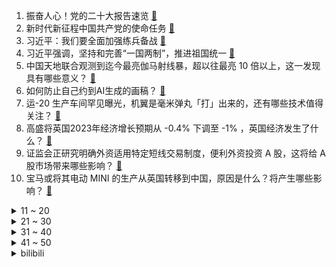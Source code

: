 1. 振奋人心！党的二十大报告速览 [:link:](https://www.zhihu.com/question/574102758)
2. 新时代新征程中国共产党的使命任务 [:link:](https://www.zhihu.com/question/574065829)
3. 习近平：我们要全面加强练兵备战 [:link:](https://www.zhihu.com/question/574069132)
4. 习近平强调，坚持和完善“一国两制”，推进祖国统一 [:link:](https://www.zhihu.com/question/574154169)
5. 中国天地联合观测到迄今最亮伽马射线暴，超以往最亮 10 倍以上，这一发现具有哪些意义？ [:link:](https://www.zhihu.com/question/559912213)
6. 如何防止自己约到AI生成的画稿？ [:link:](https://www.zhihu.com/question/558475704)
7. 运-20 生产车间罕见曝光，机翼是毫米弹丸「打」出来的，还有哪些技术值得关注？ [:link:](https://www.zhihu.com/question/559618162)
8. 高盛将英国2023年经济增长预期从 -0.4% 下调至 -1% ，英国经济发生了什么？ [:link:](https://www.zhihu.com/question/559932586)
9. 证监会正研究明确外资适用特定短线交易制度，便利外资投资 A 股，这将给 A 股市场带来哪些影响？ [:link:](https://www.zhihu.com/question/559929514)
10. 宝马或将其电动 MINI 的生产从英国转移到中国，原因是什么？将产生哪些影响？ [:link:](https://www.zhihu.com/question/559924584)
<details>
<summary>11 ~ 20</summary>

11. S12 头名战加赛 GEN 1:0 击败 RNG 以小组第一身份出线，如何评价这场比赛？ [:link:](https://www.zhihu.com/question/560010593)
12. 国际空间站宇航员在太空引用「兰亭集序」名句赞叹宇宙之美，有哪些中国古文曾惊艳了你的生活？ [:link:](https://www.zhihu.com/question/559119932)
13. 如何评价 S12 全球总决赛淘汰赛抽签结果？ [:link:](https://www.zhihu.com/question/560024755)
14. 2025 年底邮政快递网点禁用不可降解的塑料包装袋、塑料胶带、一次性塑料编织袋等，此举具有哪些意义？ [:link:](https://www.zhihu.com/question/559410427)
15. TES 与 GAM 的比赛中疑似出现饮魔刀未触发的 BUG，如确认属实将造成哪些影响？ [:link:](https://www.zhihu.com/question/559947662)
16. 如果在职的你被心仪的公司录取了，但年薪却降了10W，你会怎么选择？ [:link:](https://www.zhihu.com/question/417714573)
17. 如何看待江苏昆山等 4 个县级市获明确为「大城市」？这将给这些地区的发展带来哪些影响？ [:link:](https://www.zhihu.com/question/559923321)
18. 朝鲜试射两枚远程战略巡航导弹，射程达到 2000 公里，具体情况如何？ [:link:](https://www.zhihu.com/question/559029574)
19. S12 小组赛出线日 RNG 1:0 轻取 CFO 小组五连胜，如何评价这场比赛？ [:link:](https://www.zhihu.com/question/559963232)
20. S12 小组赛出线日 RNG 0:1 不敌 GEN 遭小组赛首败并将进行头名加赛，如何评价这场比赛？ [:link:](https://www.zhihu.com/question/559966950)
</details>
<details>
<summary>21 ~ 30</summary>

21. 论文好像看了个寂寞，请问各位学长学姐大佬们怎么看论文？ [:link:](https://www.zhihu.com/question/558593248)
22. 六大行齐发公告，加快金融投放，支持实体经济，将带来哪些影响？ [:link:](https://www.zhihu.com/question/559932904)
23. 成都到底适不适合发展？ [:link:](https://www.zhihu.com/question/421328843)
24. 如何看待维金斯同意与勇士签下4年1.09亿提前续约合同，包含球员选项？ [:link:](https://www.zhihu.com/question/559774342)
25. 22-23 赛季英超曼联 0:0 战平纽卡，如何评价这场比赛？ [:link:](https://www.zhihu.com/question/559935893)
26. 骑摩托，有哪些保命技巧？ [:link:](https://www.zhihu.com/question/488846791)
27. 为什么古代汉族在东北的开拓止步于辽东？ [:link:](https://www.zhihu.com/question/558665436)
28. 有没有一看就心动的诗词？ [:link:](https://www.zhihu.com/question/544263344)
29. 马斯克改口称尽管「星链」亏损，仍会免费为乌政府提供服务，还称俄试图将它摧毁，透露了哪些信息？ [:link:](https://www.zhihu.com/question/559883551)
30. 喜欢自己独处，很不喜欢社交，不想与人交流，是有问题吗？ [:link:](https://www.zhihu.com/question/559955583)
</details>
<details>
<summary>31 ~ 40</summary>

31. 国产取暖神器走红欧洲，中国光腿神器在欧洲销售额增长 131%，对相关产业链将带来哪些影响？ [:link:](https://www.zhihu.com/question/559774973)
32. 有哪些家居好物，让你的生活充满小确幸？ [:link:](https://www.zhihu.com/question/300138474)
33. 中国研究员回应登上顶级数学期刊，称数学工作者所面对的世界就像童话中的一样，如何看待这一回应？ [:link:](https://www.zhihu.com/question/559749110)
34. 如何评价十月新番动画《机动战士高达 水星的魔女》第三集？ [:link:](https://www.zhihu.com/question/559908743)
35. 如果亲戚孩子做客时非要带走儿子的玩具，我应该强迫他同意吗，该怎么处理呢？ [:link:](https://www.zhihu.com/question/362768465)
36. 自动驾驶就算落地，最多取代司机而已，又能有多大实用价值呢，为啥花那么多钱发展呢？ [:link:](https://www.zhihu.com/question/493681134)
37. 华裔数学家张益唐宣称攻克朗道-西格尔零点猜想，这是什么级别的成果？如果为真，对黎曼猜想有何影响？ [:link:](https://www.zhihu.com/question/559674941)
38. 22-23 赛季英超利物浦 1:0 曼城，如何评价这场比赛？ [:link:](https://www.zhihu.com/question/559951270)
39. 支付宝已支持给微信 QQ 好友转账，单笔最多可转出 2000 元，如何从商业角度解读此举？ [:link:](https://www.zhihu.com/question/559896086)
40. 临期食品折扣店是如何爆红的，如今「薅族」为什么不再热情购买？你是怎样看待「临期折扣店」的？ [:link:](https://www.zhihu.com/question/558655675)
</details>
<details>
<summary>41 ~ 50</summary>

41. S12 小组出线日 RNG 1:0 100T 锁定小组出线名额，如何评价这场比赛？ [:link:](https://www.zhihu.com/question/559962270)
42. 小伙被螃蟹夹到手生气反咬螃蟹一口，感染肺吸虫病胸痛一个月，如何从医学角度解读？ [:link:](https://www.zhihu.com/question/559795953)
43. 俄罗斯总统授权央行允许外汇出境，如何解读这一举措？将产生哪些影响？ [:link:](https://www.zhihu.com/question/559753520)
44. 家长抱着「孩子不喜欢就不逼他」的想法，是否可能会害了孩子？ [:link:](https://www.zhihu.com/question/506978260)
45. 如何评价综艺《披荆斩棘》第九期（四公）？ [:link:](https://www.zhihu.com/question/559088694)
46. 大学闲暇时间，可以阅读哪些文学作品？ [:link:](https://www.zhihu.com/question/557818684)
47. 22-23 赛季西甲国家德比皇家马德里 3:1 击败巴塞罗那，如何评价这场比赛？ [:link:](https://www.zhihu.com/question/559943118)
48. 自信跟钱有关系吗？ [:link:](https://www.zhihu.com/question/559171250)
49. 雷达和摄像头遍布全车，为什么自动驾驶依然是期货？ [:link:](https://www.zhihu.com/question/550596339)
50. 未来几年有哪几个行业会比较吃香？ [:link:](https://www.zhihu.com/question/515200489)
</details><details>
<summary>bilibili</summary>

1. 《聪明》 [:link:](//www.bilibili.com/video/BV1D8411W7Ms)
2. 谁的副驾驶还没个小可爱啊 [:link:](//www.bilibili.com/video/BV1LR4y1X71L)
3. 当你拍短视频拍着玩却不小心火了 [:link:](//www.bilibili.com/video/BV1gG41177Bj)
4. “我超喜欢呆在里面的” [:link:](//www.bilibili.com/video/BV1AD4y1C721)
5. 什么叫国产战争片天花板！《特级英雄黄继光》硬核影评 [:link:](//www.bilibili.com/video/BV17D4y1C7W5)
6. 呱 [:link:](//www.bilibili.com/video/BV1Hd4y117qy)
7. 对话河北首富 [:link:](//www.bilibili.com/video/BV1X44y1f7NE)
8. 龙族《IVORY TOWER》完整版翻唱 [:link:](//www.bilibili.com/video/BV1rG411j7u9)
9. 全球十大自助餐之一！豪华邮轮上吃7天7夜是一种什么体验 [:link:](//www.bilibili.com/video/BV1DP411P7om)
10. 天生绝呸！ [:link:](//www.bilibili.com/video/BV1ie4y1E7u7)
<details>
<summary>11 ~ 20</summary>

11. 【高龄老人旅行攻略】带84岁的爷爷来一场说走就走的旅行需要花多少钱｜爷爷的一百个愿望｜攻略分享｜4天5夜北京之旅 [:link:](//www.bilibili.com/video/BV1CG411j7xa)
12. 这真的不是全国统一的吗？ [:link:](//www.bilibili.com/video/BV1ve4y1E7yR)
13. 不懂英语如何刺探英国情报？【硬核狠人40】 [:link:](//www.bilibili.com/video/BV1R44y1f7Yv)
14. 《one last shake》 [:link:](//www.bilibili.com/video/BV1He4y1v7tx)
15. 把200斤的男友打扮成我理想的帅哥，真的太不容易了！！！ [:link:](//www.bilibili.com/video/BV1te4y1S7eW)
16. 老公过年过节回娘家无聊时的那副德行 [:link:](//www.bilibili.com/video/BV12P411P7am)
17. “我将无我，不负人民”，是不变的初心，更是坚定的行动！ [:link:](//www.bilibili.com/video/BV1ye4y1q79S)
18. 据说这才是正确的吃鱼方法？做完之后我直呼离谱到家！ [:link:](//www.bilibili.com/video/BV1Rm4y1A71t)
19. 无处可逃，23位超毕业角色秒杀统辖矩阵 [:link:](//www.bilibili.com/video/BV1w14y1E7BX)
20. 24楼的孩子，你爸妈很伟大。也许我只能沉默，可湿润了眼眶！！！ [:link:](//www.bilibili.com/video/BV15B4y1j7ep)
</details>
<details>
<summary>21 ~ 30</summary>

21. 闪电侠做菜都没我这么急？ [:link:](//www.bilibili.com/video/BV14d4y117dc)
22. 【NCT】Cover | CHENLE, JISUNG - YOUTH (Troye Sivan) [:link:](//www.bilibili.com/video/BV1eD4y1C7Bs)
23. 【原魔】原神里怪物的台词语音，你听过吗？ [:link:](//www.bilibili.com/video/BV1te4y1E7kX)
24. 【C菌】彻底超出了人类认知的另类恐怖游戏《Scorn/蔑视》实况合集｜第一集 [:link:](//www.bilibili.com/video/BV12N4y1c72L)
25. 假如……人生能有一点变化…… [:link:](//www.bilibili.com/video/BV1z14y177iC)
26. 小城市让人绝望的文娱生活！ [:link:](//www.bilibili.com/video/BV1xR4y1X7wj)
27. “还有十分钟才考试，来得及” [:link:](//www.bilibili.com/video/BV1ve4y1S7W6)
28. 北方人第一次来顺德，你告诉我这叫“简单喝碗粥”？ [:link:](//www.bilibili.com/video/BV1q14y177jn)
29. 你卡进了后室……但是你速通了它（要素过多注意） [:link:](//www.bilibili.com/video/BV1vR4y1X7P2)
30. 这是我见过最为诡异，无法形容的游戏！（蔑视）〖游戏不止〗 [:link:](//www.bilibili.com/video/BV1we411L7fC)
</details>
<details>
<summary>31 ~ 40</summary>

31. 我们是什么关系呢？ [:link:](//www.bilibili.com/video/BV1se4y1E7F3)
32. 最后一次上梁山！开启征辽新篇章！《水浒传》P42 [:link:](//www.bilibili.com/video/BV1kP41177Co)
33. 高情商vs低情商 [:link:](//www.bilibili.com/video/BV1nK411Q7Xc)
34. 极度诡异，寄生与融合的终极答案！单机恐怖游戏《蔑视》究竟是一款怎样的游戏 [:link:](//www.bilibili.com/video/BV1f44y1f7kA)
35. 外 卖 金 手 指 [:link:](//www.bilibili.com/video/BV13P411E7Tn)
36. 央视曝光间谍被抓现场 [:link:](//www.bilibili.com/video/BV1nK411Q7V3)
37. 核酸刚开始的我vs现在的我 [:link:](//www.bilibili.com/video/BV1LR4y1R7Lq)
38. 再见了🥺我爱的夏装小裙子们 [:link:](//www.bilibili.com/video/BV15e411L7zK)
39. 1米63小伙疯狂练短跑，三个月终圆梦进省运会 [:link:](//www.bilibili.com/video/BV1cd4y1q7Rv)
40. 【团宝】ya！大变活人！  | cos合集 [:link:](//www.bilibili.com/video/BV1ze4y1E7GM)
</details>
<details>
<summary>41 ~ 50</summary>

41. 《未 成 年 神 模 式》 [:link:](//www.bilibili.com/video/BV1mG4y1p7r7)
42. 我，985人工智能，工资两千多，但为学生做了一个很酷的【游戏】 [:link:](//www.bilibili.com/video/BV1pe4y1v7Na)
43. 这奇葩产品给我整傻了 [:link:](//www.bilibili.com/video/BV1Sg411h7o4)
44. 咋混进来了个大佐？ [:link:](//www.bilibili.com/video/BV1YG411j7G4)
45. 喜欢熬夜？把成年人哄睡是什么体验。。 [:link:](//www.bilibili.com/video/BV1rd4y117MG)
46. 还有这种事？ [:link:](//www.bilibili.com/video/BV1tG411E7jy)
47. 【阿斗】演技炸裂，句句扎心！值得N刷的审判名场面来了！美剧史诗巨作《权力的游戏》第14期 [:link:](//www.bilibili.com/video/BV18V4y1V7u8)
48. 我宣布中式日料完爆传统日料【凭啥排长队ep02-令谷花开】 [:link:](//www.bilibili.com/video/BV1RP411P7iT)
49. 我们花199元买了一个乐团！！！ [:link:](//www.bilibili.com/video/BV1fd4y1i7rT)
50. “放屁模拟器” [:link:](//www.bilibili.com/video/BV1o8411W78n)
</details>
<details>
<summary>51 ~ 60</summary>

51. 突发！梵高1889年的名画《向日葵》遇袭！ [:link:](//www.bilibili.com/video/BV1te4y1E7Sa)
52. 【妮露】穷开心 [:link:](//www.bilibili.com/video/BV1qg411h7iJ)
53. 【丧病中配】如果2077的CV来配音《赛博朋克：边缘行者》（第三话） [:link:](//www.bilibili.com/video/BV1A84y1z7jh)
54. 为20斤肥猫减肥，制做破釜沉舟跑步机  猫：放我出去！ [:link:](//www.bilibili.com/video/BV1im4y1A7E2)
55. 饭后补救！全程不蹦不跳，告别罪恶感！ [:link:](//www.bilibili.com/video/BV1WW4y1J7ys)
56. 《原神》拾枝杂谈-「妮露：浮莲映波」 [:link:](//www.bilibili.com/video/BV16g411h7F5)
57. 【原神】妮露抽取建议：0到6命强度+武器伤害期望对比，真·未来可期的新体系核心（妮露上线实测） [:link:](//www.bilibili.com/video/BV1b44y1f718)
58. 未来还会失败很多次，但是成功只需要一次！ [:link:](//www.bilibili.com/video/BV1RP411P7G5)
59. 十月新番:有个扮猪吃老虎弟弟的重要性,姐姐被绑架,弟弟强势救援 [:link:](//www.bilibili.com/video/BV1sV4y1V7Nv)
60. 爸爸教育女儿少玩点多花时间学习，反被女儿灵魂拷问 [:link:](//www.bilibili.com/video/BV1aG411j7uq)
</details>
<details>
<summary>61 ~ 70</summary>

61. 习近平：解决台湾问题是中国人自己的事 [:link:](//www.bilibili.com/video/BV1nW4y1J7YC)
62. 羊顿-羊子力学 [:link:](//www.bilibili.com/video/BV1M14y1E7jv)
63. 今天给毛孩子们们做肉末面条 [:link:](//www.bilibili.com/video/BV1A8411s7xH)
64. 明争暗斗，各怀鬼胎，人均800个心眼子【综艺大型修罗场】 [:link:](//www.bilibili.com/video/BV1Se4y1v7Em)
65. 【Faye詹雯婷x张远】跟着《诀爱》再回这个热烈的夏天吧~ [:link:](//www.bilibili.com/video/BV1CR4y1R76K)
66. 用科学打破次元壁！我终于成为了我梦里的剑客！ [:link:](//www.bilibili.com/video/BV1fg411h7rP)
67. 做了一个自动敲木鱼的装置 [:link:](//www.bilibili.com/video/BV1N14y1E741)
68. 无畏追梦，虎威小郎 之失意小伙梦想追上学长，最后终于实现了…… [:link:](//www.bilibili.com/video/BV1rN4y1c78X)
69. 汉字 杀死了中国的神【思维实验室】 [:link:](//www.bilibili.com/video/BV14e4y1v7Yg)
70. 这一战，他“赢”的神魂俱灭，究极蜘蛛侠的悲惨大结局（下） [:link:](//www.bilibili.com/video/BV1Ae4y1J7pB)
</details>
<details>
<summary>71 ~ 80</summary>

71. 【原神】强力对群，平民之友！一个角色两种玩法？0命妮露测评+教学攻略丨妮露使用体验报告 [:link:](//www.bilibili.com/video/BV1KR4y197xX)
72. 原本他从小到大都没发现…直到高考，选个好专业也是不容易啊 [:link:](//www.bilibili.com/video/BV1gP411E7te)
73. “感到光荣吧！这就是我D4C的能力！” [:link:](//www.bilibili.com/video/BV1D24y197xx)
74. 别眨眼，三十秒夺走你的硬币 [:link:](//www.bilibili.com/video/BV1mB4y1j7tG)
75. 逐帧绘制1992年版《莉可丽丝》，目前AI绘画也无法实现的技术力！ [:link:](//www.bilibili.com/video/BV1AP411E7jM)
76. 你想要吗  #跑鞋 [:link:](//www.bilibili.com/video/BV1HG4y1p78t)
77. 每滴1毛到100块的酒，盲测真能分辨出来吗？ [:link:](//www.bilibili.com/video/BV16g411h7Zj)
78. 【明日方舟】泰拉文明的原点，海嗣起源真相。 [:link:](//www.bilibili.com/video/BV1ge411L7xd)
79. 狗头吧的老哥太谨慎了！ [:link:](//www.bilibili.com/video/BV14e4y1S7AG)
80. 马丽！露出鸡脚了吧！ [:link:](//www.bilibili.com/video/BV1He4y1q7NC)
</details>
<details>
<summary>81 ~ 90</summary>

81. 掌握二技能的狄仁杰，是无敌的！ [:link:](//www.bilibili.com/video/BV1FW4y1J7Gn)
82. 150万！几百件产品，美容仪，你想要的我都送 [:link:](//www.bilibili.com/video/BV1584y1z74Y)
83. 【(G)I-DLE】[Teaser 1] - 'Nxde' M/V [:link:](//www.bilibili.com/video/BV1Gt4y1F7GD)
84. 寝不在美，有床则行。 [:link:](//www.bilibili.com/video/BV1Qg411Y7sF)
85. 当你尝试将高血压广告做成游戏... [:link:](//www.bilibili.com/video/BV1iN4y1c7PZ)
86. 【S12全球总决赛】小组赛·附加赛 10月15日 JDG vs DK [:link:](//www.bilibili.com/video/BV1HK411Q7w5)
87. 奶酪的顶级吃法 [:link:](//www.bilibili.com/video/BV1f84y1B7rJ)
88. 耗时两个月做出2.8米大宝 爷我直接横扫提瓦特 [:link:](//www.bilibili.com/video/BV1He4y1S7aG)
89. 【医学博士】为什么你越来越不行了？I 如何提高身体素质？ [:link:](//www.bilibili.com/video/BV1vG4y1p7sH)
90. 对话诺奖得主！！ [:link:](//www.bilibili.com/video/BV1p8411s7ow)
</details>
<details>
<summary>91 ~ 100</summary>

91. 妮露的不看肚子挑战 4K [:link:](//www.bilibili.com/video/BV1ZN4y1c71y)
92. 过了20岁，在幼儿园里穿的成熟一点.. [:link:](//www.bilibili.com/video/BV1MP411E7Fj)
93. ⚡️求求《叶罗丽》不要再误人子弟！⚡️ [:link:](//www.bilibili.com/video/BV1f44y1f7TB)
94. 仔细看！这个小猫咪正在经受一次史无前例的CPU [:link:](//www.bilibili.com/video/BV1oP41177Ny)
95. 辣，太辣了 [:link:](//www.bilibili.com/video/BV1sR4y1X732)
96. 【人类迷惑行为】185 倒霉蛋的日常 [:link:](//www.bilibili.com/video/BV1wt4y1F7R6)
97. 教18岁的弟弟炒菜，把我气的心肌梗塞了！！！ [:link:](//www.bilibili.com/video/BV1EK411Q7v3)
98. 为啥功夫片越来越烂？中国功夫片真的没救了吗？《中国功夫片宇宙》下 [:link:](//www.bilibili.com/video/BV1HG4y1p7WY)
99. 「币」不是万能的，「热爱」才是 [:link:](//www.bilibili.com/video/BV1S84y1B7LL)
100. 中山.崖口煲仔饭  厨子探店¥？？ [:link:](//www.bilibili.com/video/BV1P84y1z7cM)
</details></details>